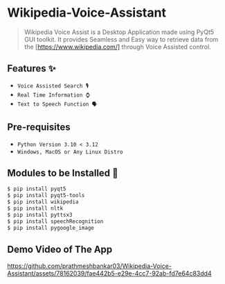 # Wikipedia-Voice-Assistant

> Wikipedia Voice Assist is a Desktop Application made using PyQt5 GUI toolkit. It provides Seamless and Easy way to retrieve data from the [https://www.wikipedia.com/] through Voice Assisted control.

## Features ✨
* `Voice Assisted Search 🎙️`
* `Real Time Information ⌚`
* `Text to Speech Function 🗣️`

## Pre-requisites
* `Python Version 3.10 < 3.12`
* `Windows, MacOS or Any Linux Distro`

## Modules to be Installed 🔨
```html
$ pip install pyqt5
$ pip install pyqt5-tools
$ pip install wikipedia
$ pip install nltk
$ pip install pyttsx3
$ pip install speechRecognition
$ pip install pygoogle_image
```

## Demo Video of The App
https://github.com/prathmeshbankar03/Wikipedia-Voice-Assistant/assets/78162039/fae442b5-e29e-4cc7-92ab-fd7e64c83dd4

